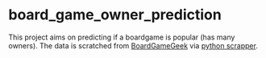 # board_game_owner_prediction
This project aims on predicting if a boardgame is popular (has many owners). The data is scratched from [BoardGameGeek](https://boardgamegeek.com/) via [python scrapper](https://github.com/YiChanLee/scrapers/tree/detail_info/boardgamegeek).
